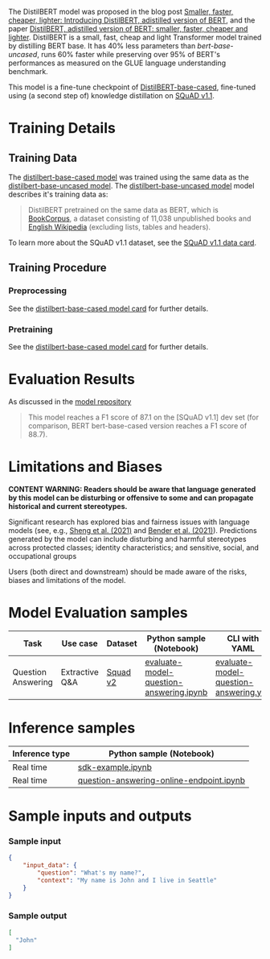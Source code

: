 The DistilBERT model was proposed in the blog post [Smaller, faster, cheaper, lighter: Introducing DistilBERT, adistilled version of BERT](https://medium.com/huggingface/distilbert-8cf3380435b5), and the paper [DistilBERT, adistilled version of BERT: smaller, faster, cheaper and lighter](https://arxiv.org/abs/1910.01108). DistilBERT is a small, fast, cheap and light Transformer model trained by distilling BERT base. It has 40% less parameters than *bert-base-uncased*, runs 60% faster while preserving over 95% of BERT's performances as measured on the GLUE language understanding benchmark.

This model is a fine-tune checkpoint of [DistilBERT-base-cased](https://huggingface.co/distilbert-base-cased), fine-tuned using (a second step of) knowledge distillation on [SQuAD v1.1](https://huggingface.co/datasets/squad). 

# Training Details

## Training Data

The [distilbert-base-cased model](https://huggingface.co/distilbert-base-cased) was trained using the same data as the [distilbert-base-uncased model](https://huggingface.co/distilbert-base-uncased). The [distilbert-base-uncased model](https://huggingface.co/distilbert-base-uncased) model describes it's training data as: 

> DistilBERT pretrained on the same data as BERT, which is [BookCorpus](https://yknzhu.wixsite.com/mbweb), a dataset consisting of 11,038 unpublished books and [English Wikipedia](https://en.wikipedia.org/wiki/English_Wikipedia) (excluding lists, tables and headers).

To learn more about the SQuAD v1.1 dataset, see the [SQuAD v1.1 data card](https://huggingface.co/datasets/squad).

## Training Procedure

### Preprocessing

See the [distilbert-base-cased model card](https://huggingface.co/distilbert-base-cased) for further details.

### Pretraining

See the [distilbert-base-cased model card](https://huggingface.co/distilbert-base-cased) for further details. 

# Evaluation Results

As discussed in the [model repository](https://github.com/huggingface/transformers/blob/main/examples/research_projects/distillation/README.md)

> This model reaches a F1 score of 87.1 on the [SQuAD v1.1] dev set (for comparison, BERT bert-base-cased version reaches a F1 score of 88.7).	

# Limitations and Biases

**CONTENT WARNING: Readers should be aware that language generated by this model can be disturbing or offensive to some and can propagate historical and current stereotypes.**

Significant research has explored bias and fairness issues with language models (see, e.g., [Sheng et al. (2021)](https://aclanthology.org/2021.acl-long.330.pdf) and [Bender et al. (2021)](https://dl.acm.org/doi/pdf/10.1145/3442188.3445922)). Predictions generated by the model can include disturbing and harmful stereotypes across protected classes; identity characteristics; and sensitive, social, and occupational groups

Users (both direct and downstream) should be made aware of the risks, biases and limitations of the model.

# Model Evaluation samples

Task|Use case|Dataset|Python sample (Notebook)|CLI with YAML
|--|--|--|--|--|
Question Answering|Extractive Q&A|<a href="https://huggingface.co/datasets/squad_v2" target="_blank">Squad v2</a>|<a href="https://aka.ms/azureml-eval-sdk-question-answering" target="_blank">evaluate-model-question-answering.ipynb</a>|<a href="https://aka.ms/azureml-eval-cli-question-answering" target="_blank">evaluate-model-question-answering.yml</a>

# Inference samples

Inference type|Python sample (Notebook)
|--|--|
Real time|[sdk-example.ipynb](https://aka.ms/sdk-notebook-examples)
Real time|[question-answering-online-endpoint.ipynb](https://aka.ms/question-answering-online-endpoint-oss)

# Sample inputs and outputs

### Sample input

```json
{
    "input_data": {
        "question": "What's my name?",
        "context": "My name is John and I live in Seattle"
    }
}
```

### Sample output
```json
[
  "John"
]
```
